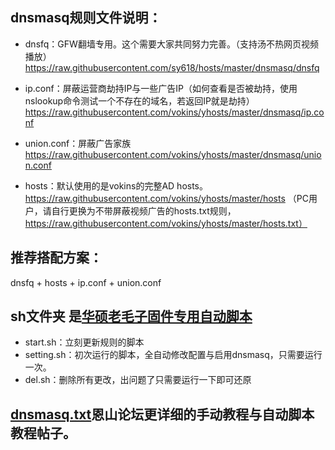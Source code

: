 ## dnsmasq规则文件说明：
* dnsfq：GFW翻墙专用。这个需要大家共同努力完善。（支持汤不热网页视频播放）
https://raw.githubusercontent.com/sy618/hosts/master/dnsmasq/dnsfq

* ip.conf：屏蔽运营商劫持IP与一些广告IP（如何查看是否被劫持，使用nslookup命令测试一个不存在的域名，若返回IP就是劫持）
https://raw.githubusercontent.com/vokins/yhosts/master/dnsmasq/ip.conf

* union.conf：屏蔽广告家族
https://raw.githubusercontent.com/vokins/yhosts/master/dnsmasq/union.conf

* hosts：默认使用的是vokins的完整AD hosts。
https://raw.githubusercontent.com/vokins/yhosts/master/hosts
（PC用户，请自行更换为不带屏蔽视频广告的hosts.txt规则，https://raw.githubusercontent.com/vokins/yhosts/master/hosts.txt）

## 推荐搭配方案：
dnsfq + hosts + ip.conf + union.conf

## sh文件夹 是[华硕老毛子固件专用自动脚本](https://github.com/sy618/hosts/tree/master/dnsmasq/sh)
* start.sh：立刻更新规则的脚本
* setting.sh：初次运行的脚本，全自动修改配置与启用dnsmasq，只需要运行一次。
* del.sh：删除所有更改，出问题了只需要运行一下即可还原


## [dnsmasq.txt](https://github.com/sy618/hosts/blob/master/dnsmasq/dnsmasq.txt )恩山论坛更详细的手动教程与自动脚本教程帖子。

